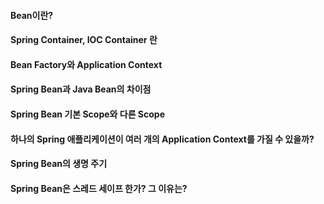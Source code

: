 #### Bean이란?

#### Spring Container, IOC Container 란

#### Bean Factory와 Application Context

#### Spring Bean과 Java Bean의 차이점

#### Spring Bean 기본 Scope와 다른 Scope

#### 하나의 Spring 애플리케이션이 여러 개의 Application Context를 가질 수 있을까?

#### Spring Bean의 생명 주기

#### Spring Bean은 스레드 세이프 한가? 그 이유는?